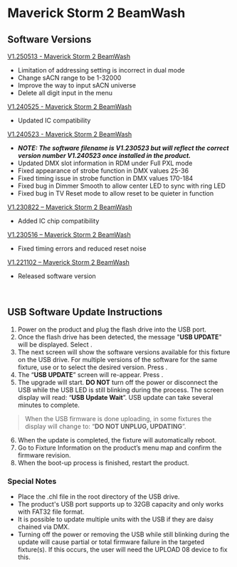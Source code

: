 # Maverick Storm 2 BeamWash

## Software Versions

[V1.250513 - Maverick Storm 2 BeamWash](https://github.com/Chauvet-Pro/MAVERICKSTORM2BEAMWASH/blob/59635cd2b297036e8ef69954f42786393c7bd8f6/Firmware/V1.250513.zip)
- Limitation of addressing setting is incorrect in dual mode
- Change sACN range to be 1-32000
- Improve the way to input sACN universe
- Delete all digit input in the menu

[V1.240525 - Maverick Storm 2 BeamWash](https://github.com/Chauvet-Pro/MAVERICKSTORM2BEAMWASH/blob/892010b4afbc77f6e4f9b6e1f704a0b573607799/Firmware/V1.240525.zip)
- Updated IC compatibility

[V1.240523 - Maverick Storm 2 BeamWash](https://github.com/Chauvet-Pro/MAVERICKSTORM2BEAMWASH/blob/0171079d335fc5c4d05f2bc015bf7bf65cb0c0ff/Firmware/V1.240523.zip)
* ***NOTE: The software filename is V1.230523 but will reflect the correct version number V1.240523 once installed in the product.***
* Updated DMX slot information in RDM under Full PXL mode
* Fixed appearance of strobe function in DMX values 25-36
* Fixed timing issue in strobe function in DMX values 170-184
* Fixed bug in Dimmer Smooth to allow center LED to sync with ring LED
* Fixed bug in TV Reset mode to allow reset to be quieter in function

[V1.230822 – Maverick Storm 2 BeamWash](https://github.com/Chauvet-Pro/MAVERICKSTORM2BEAMWASH/blob/eb8472c0aca01b08e16b2c800e406af9596072bd/Firmware/V1.230822.zip)
-	Added IC chip compatibility
  
[V1.230516 – Maverick Storm 2 BeamWash](https://github.com/Chauvet-Pro/MAVERICKSTORM2BEAMWASH/blob/eb8472c0aca01b08e16b2c800e406af9596072bd/Firmware/V1.230516.zip)
-	Fixed timing errors and reduced reset noise
  
[V1.221102 – Maverick Storm 2 BeamWash](https://github.com/Chauvet-Pro/MAVERICKSTORM2BEAMWASH/blob/eb8472c0aca01b08e16b2c800e406af9596072bd/Firmware/V1.221102.zip)
-	Released software version

&nbsp;

## USB Software Update Instructions
1. Power on the product and plug the flash drive into the USB port.
2.	Once the flash drive has been detected, the message "**USB UPDATE**" will be displayed. Select **<YES>**.  
3.	The next screen will show the software versions available for this fixture on the USB drive.  For multiple versions of the software for the same fixture, use **<UP>** or **<DOWN>** to select the desired version.  Press **<ENTER>**.
4.	The “**USB UPDATE**” screen will re-appear.  Press **<YES>**.
5.	The upgrade will start. **DO NOT** turn off the power or disconnect the USB while the USB LED is still blinking during the process. The screen display will read: “**USB Update Wait**”. USB update can take several minutes to complete.
   >When the USB firmware is done uploading, in some fixtures the display will change to: “**DO NOT UNPLUG, UPDATING**”.
6.	When the update is completed, the fixture will automatically reboot.
7.	Go to Fixture Information on the product’s menu map and confirm the firmware revision.
8.	When the boot-up process is finished, restart the product.

### Special Notes
* Place the .chl file in the root directory of the USB drive.
* The product's USB port supports up to 32GB capacity and only works with FAT32 file format.
* It is possible to update multiple units with the USB if they are daisy chained via DMX.
* Turning off the power or removing the USB while still blinking during the update will cause partial or total firmware failure in the targeted fixture(s). If this occurs, the user will need the UPLOAD 08 device to fix this.

